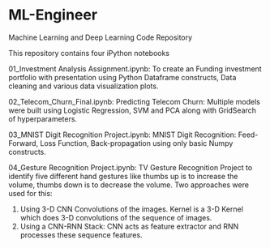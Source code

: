 # ML-Engineer
Machine Learning and Deep Learning Code Repository

This repository contains four iPython notebooks

01_Investment Analysis Assignment.ipynb: 
To create an Funding investment portfolio with presentation using Python Dataframe constructs, Data cleaning and various data visualization plots.

02_Telecom_Churn_Final.ipynb: 
Predicting Telecom Churn: Multiple models were built using Logistic Regression, SVM and PCA along with GridSearch of hyperparameters.

03_MNIST Digit Recognition Project.ipynb: 
MNIST Digit Recognition: Feed-Forward, Loss Function, Back-propagation using only basic Numpy constructs.

04_Gesture Recognition Project.ipynb: 
TV Gesture Recognition Project to identify five different hand gestures like thumbs up is to increase the volume, thumbs down is to decrease the volume. Two approaches were used for this:
1.	Using 3-D CNN Convolutions of the images. Kernel is a 3-D Kernel which does 3-D convolutions of the sequence of images.
2.	Using a CNN-RNN Stack: CNN acts as feature extractor and RNN processes these sequence features.

